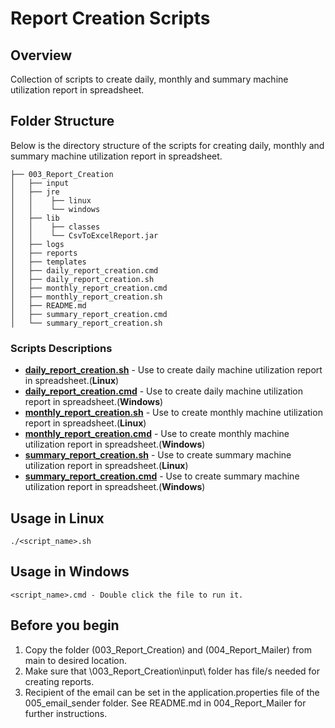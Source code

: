 # Report Creation Scripts

## Overview
Collection of scripts to create daily, monthly and summary machine utilization report in spreadsheet.
## Folder Structure
Below is the directory structure of the scripts for creating daily, monthly and summary machine utilization report in spreadsheet.
``` 
├── 003_Report_Creation
│   ├── input
│   ├── jre
│   │    ├── linux
│   │    └── windows
│   ├── lib
│   │    ├── classes
│   │    └── CsvToExcelReport.jar
│   ├── logs
│   ├── reports
│   ├── templates
│   ├── daily_report_creation.cmd
│   ├── daily_report_creation.sh
│   ├── monthly_report_creation.cmd
│   ├── monthly_report_creation.sh
│   ├── README.md
│   ├── summary_report_creation.cmd
│   └── summary_report_creation.sh

```
### Scripts Descriptions
* **<ins>daily_report_creation.sh</ins>**    - Use to create daily machine utilization report in spreadsheet.(**Linux**)
* **<ins>daily_report_creation.cmd</ins>**   - Use to create daily machine utilization report in spreadsheet.(**Windows**)
* **<ins>monthly_report_creation.sh</ins>**  - Use to create monthly machine utilization report in spreadsheet.(**Linux**)
* **<ins>monthly_report_creation.cmd</ins>** - Use to create monthly machine utilization report in spreadsheet.(**Windows**)
* **<ins>summary_report_creation.sh</ins>**  - Use to create summary machine utilization report in spreadsheet.(**Linux**)
* **<ins>summary_report_creation.cmd</ins>** - Use to create summary machine utilization report in spreadsheet.(**Windows**)

## Usage in Linux

    ./<script_name>.sh

## Usage in Windows

    <script_name>.cmd - Double click the file to run it.

## Before you begin

1. Copy the folder (003_Report_Creation) and (004_Report_Mailer) from main to desired location.
2. Make sure that \003_Report_Creation\input\ folder has file/s needed for creating reports.
3. Recipient of the email can be set in the application.properties file of the 005_email_sender folder.
See README.md in 004_Report_Mailer for further instructions.
